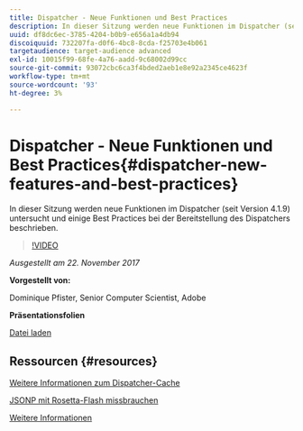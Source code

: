 ```yaml
---
title: Dispatcher - Neue Funktionen und Best Practices
description: In dieser Sitzung werden neue Funktionen im Dispatcher (seit Version 4.1.9) untersucht und einige Best Practices bei der Bereitstellung des Dispatchers beschrieben.
uuid: df8dc6ec-3785-4204-b0b9-e656a1a4db94
discoiquuid: 732207fa-d0f6-4bc8-8cda-f25703e4b061
targetaudience: target-audience advanced
exl-id: 10015f99-68fe-4a76-aadd-9c68002d99cc
source-git-commit: 93072cbc6ca3f4bded2aeb1e8e92a2345ce4623f
workflow-type: tm+mt
source-wordcount: '93'
ht-degree: 3%

---
```


# Dispatcher - Neue Funktionen und Best Practices{#dispatcher-new-features-and-best-practices}

In dieser Sitzung werden neue Funktionen im Dispatcher (seit Version 4.1.9) untersucht und einige Best Practices bei der Bereitstellung des Dispatchers beschrieben.

>[!VIDEO](https://video.tv.adobe.com/v/20842/?quality=9)

*Ausgestellt am 22. November 2017*

**Vorgestellt von:**

Dominique Pfister, Senior Computer Scientist, Adobe

**Präsentationsfolien**

[Datei laden](assets/dispatcher-aemgemsnov2017.pdf)

## Ressourcen {#resources}

[Weitere Informationen zum Dispatcher-Cache](https://github.com/cqsupport/webinar-dispatchercache)

[JSONP mit Rosetta-Flash missbrauchen](https://miki.it/blog/2014/7/8/abusing-jsonp-with-rosetta-flash/)

[Weitere Informationen](https://adobe-consulting-services.github.io/acs-aem-commons/features/dispatcher-ttl/index.html)

<!--
[Get back to the Overview](https://helpx.adobe.com/experience-manager/kt/eseminars/gems/aem-index.html)
-->
